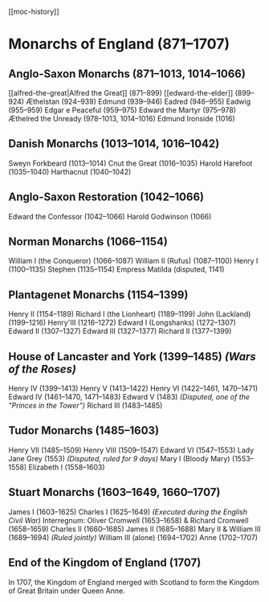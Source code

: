 [[moc-history]]

# Monarchs of England (871–1707)

## Anglo-Saxon Monarchs (871–1013, 1014–1066)

[[alfred-the-great|Alfred the Great]] (871–899)
[[edward-the-elder]] (899–924)
Æthelstan (924–939)
Edmund (939–946)
Eadred (946–955)
Eadwig (955–959)
Edgar e Peaceful (959–975)
Edward the Martyr (975–978)
Æthelred the Unready (978–1013, 1014–1016)
Edmund Ironside (1016)

## Danish Monarchs (1013–1014, 1016–1042)

Sweyn Forkbeard (1013–1014)
Cnut the Great (1016–1035)
Harold Harefoot (1035–1040)
Harthacnut (1040–1042)

## Anglo-Saxon Restoration (1042–1066)

Edward the Confessor (1042–1066)
Harold Godwinson (1066)

## Norman Monarchs (1066–1154)

William I (the Conqueror) (1066–1087)
William II (Rufus) (1087–1100)
Henry I (1100–1135)
Stephen (1135–1154)
Empress Matilda (disputed, 1141)

## Plantagenet Monarchs (1154–1399)

Henry II (1154–1189)
Richard I (the Lionheart) (1189–1199)
John (Lackland) (1199–1216)
Henry'III (1216–1272)
Edward I (Longshanks) (1272–1307)
Edward II (1307–1327)
Edward III (1327–1377)
Richard II (1377–1399)

## House of Lancaster and York (1399–1485) _(Wars of the Roses)_

Henry IV (1399–1413)
Henry V (1413–1422)
Henry VI (1422–1461, 1470–1471)
Edward IV (1461–1470, 1471–1483)
Edward V (1483) _(Disputed, one of the "Princes in the Tower")_
Richard III (1483–1485)

## Tudor Monarchs (1485–1603)

Henry VII (1485–1509)
Henry VIII (1509–1547)
Edward VI (1547–1553)
Lady Jane Grey (1553) _(Disputed, ruled for 9 days)_
Mary I (Bloody Mary) (1553–1558)
Elizabeth I (1558–1603)

## Stuart Monarchs (1603–1649, 1660–1707)

James I (1603–1625)
Charles I (1625–1649) _(Executed during the English Civil War)_
Interregnum: Oliver Cromwell (1653–1658) & Richard Cromwell (1658–1659)
Charles II (1660–1685)
James II (1685–1688)
Mary II & William III (1689–1694) _(Ruled jointly)_
William III (alone) (1694–1702)
Anne (1702–1707)

## End of the Kingdom of England (1707)

In 1707, the Kingdom of England merged with Scotland to form the Kingdom of Great Britain under Queen Anne.
